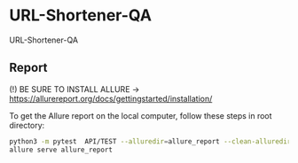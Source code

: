 # URL-Shortener-QA
URL-Shortener-QA



## Report
(!) BE SURE TO INSTALL ALLURE -> https://allurereport.org/docs/gettingstarted/installation/

To get the Allure report on the local computer, follow these steps in root directory:
```bash
python3 -m pytest  API/TEST --alluredir=allure_report --clean-alluredir
allure serve allure_report
```
